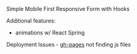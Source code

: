 Simple Mobile First Responsive Form with Hooks

Additional features:

- animations w/ React Spring

Deployment Issues
    - [gh-pages](https://jkyletreman.github.io/react-composable-forms/) not finding js files 
